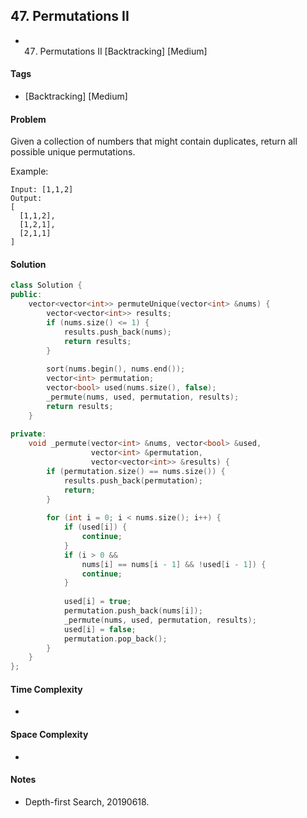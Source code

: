 ## 47. Permutations II
- 47. Permutations II [Backtracking] [Medium]

#### Tags
- [Backtracking] [Medium]

#### Problem
Given a collection of numbers that might contain duplicates, return all possible unique permutations.

Example:

    Input: [1,1,2]
    Output:
    [
      [1,1,2],
      [1,2,1],
      [2,1,1]
    ]

#### Solution
``` C++
class Solution {
public:
    vector<vector<int>> permuteUnique(vector<int> &nums) {
        vector<vector<int>> results;
        if (nums.size() <= 1) {
            results.push_back(nums);
            return results;
        }
        
        sort(nums.begin(), nums.end());
        vector<int> permutation;
        vector<bool> used(nums.size(), false);
        _permute(nums, used, permutation, results);
        return results;
    }
    
private:
    void _permute(vector<int> &nums, vector<bool> &used, 
                  vector<int> &permutation,
                  vector<vector<int>> &results) {
        if (permutation.size() == nums.size()) {
            results.push_back(permutation);
            return;
        }
        
        for (int i = 0; i < nums.size(); i++) {
            if (used[i]) {
                continue;
            }
            if (i > 0 && 
                nums[i] == nums[i - 1] && !used[i - 1]) {
                continue;
            }
            
            used[i] = true;
            permutation.push_back(nums[i]);
            _permute(nums, used, permutation, results);
            used[i] = false;
            permutation.pop_back();
        }
    }
};
```

#### Time Complexity
- 

#### Space Complexity
- 

#### Notes
- Depth-first Search, 20190618.
